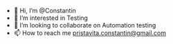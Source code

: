 - 👋 Hi, I’m @Constantin
- 👀 I’m interested in Testing
- 💞️ I’m looking to collaborate on Automation testing
- 📫 How to reach me pristavita.constantin@gmail.com

<!---
cocolino1221/cocolino1221 is a ✨ special ✨ repository because its `README.md` (this file) appears on your GitHub profile.
You can click the Preview link to take a look at your changes.
--->
